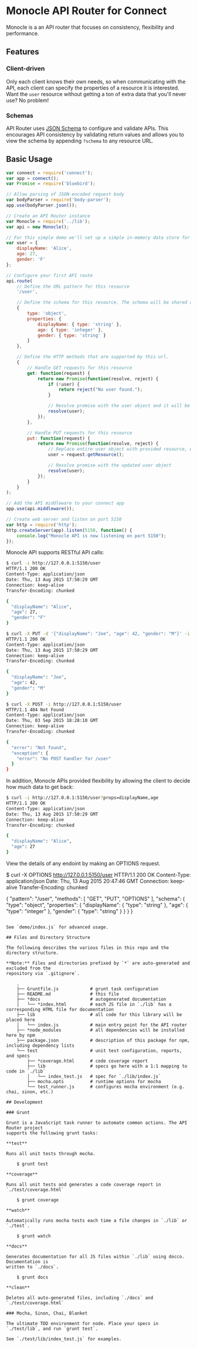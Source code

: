 Monocle API Router for Connect
==============================

Monocle is a an API router that focuses on consistency, flexibility and performance.

## Features

### Client-driven

Only each client knows their own needs, so when communicating with the API, each client can specify the properties of a resource it is interested. Want the `user` resource without getting a ton of extra data that you'll never use? No problem!

### Schemas

API Router uses [JSON Schema](http://json-schema.org/) to configure and validate APIs. This encourages API consistency by validating return values and allows you to view the schema by appending `?schema` to any resource URL.

## Basic Usage

```js
var connect = require('connect');
var app = connect();
var Promise = require('bluebird');

// Allow parsing of JSON-encoded request body
var bodyParser = require('body-parser');
app.use(bodyParser.json());

// Create an API Router instance
var Monocle = require('../lib');
var api = new Monocle();

// For this simple demo we'll set up a simple in-memory data store for the user resource.
var user = {
    displayName: 'Alice',
    age: 27,
    gender: 'F'
};

// Configure your first API route
api.route(
    // Define the URL pattern for this resource
    '/user',

    // Define the schema for this resource. The schema will be shared across the supported HTTP methods.
    {
        type: 'object',
        properties: {
            displayName: { type: 'string' },
            age: { type: 'integer' },
            gender: { type: 'string' }
        }
    },

    // Define the HTTP methods that are supported by this url.
    {
        // Handle GET requests for this resource
        get: function(request) {
            return new Promise(function(resolve, reject) {
                if (!user) {
                    return reject("No user found.");
                }

                // Resolve promise with the user object and it will be converted to JSON automatically
                resolve(user);
            });
        },

        // Handle PUT requests for this resource
        put: function(request) {
            return new Promise(function(resolve, reject) {
                // Replace entire user object with provided resource, which is automatically JSON-decoded
                user = request.getResource();

                // Resolve promise with the updated user object
                resolve(user);
            });
        }
    }
);

// Add the API middleware to your connect app
app.use(api.middleware());

// Create web server and listen on port 5150
var http = require('http');
http.createServer(app).listen(5150, function() {
    console.log("Monocle API is now listening on port 5150");
});
```

Monocle API supports RESTful API calls:

```bash
$ curl -i http://127.0.0.1:5150/user
HTTP/1.1 200 OK
Content-Type: application/json
Date: Thu, 13 Aug 2015 17:50:29 GMT
Connection: keep-alive
Transfer-Encoding: chunked

{
  "displayName": "Alice",
  "age": 27,
  "gender": "F"
}

$ curl -X PUT -d '{"displayName": "Joe", "age": 42, "gender": "M"}' -i http://127.0.0.1:5150/user
HTTP/1.1 200 OK
Content-Type: application/json
Date: Thu, 13 Aug 2015 17:50:29 GMT
Connection: keep-alive
Transfer-Encoding: chunked

{
  "displayName": "Joe",
  "age": 42,
  "gender": "M"
}

$ curl -X POST -i http://127.0.0.1:5150/user
HTTP/1.1 404 Not Found
Content-Type: application/json
Date: Thu, 03 Sep 2015 18:28:10 GMT
Connection: keep-alive
Transfer-Encoding: chunked

{
  "error": "Not found",
  "exception": {
    "error": "No POST handler for /user"
  }
}

```

In addition, Monocle APIs provided flexibility by allowing the client to decide how much data to get back:

```bash
$ curl -i http://127.0.0.1:5150/user?props=displayName,age
HTTP/1.1 200 OK
Content-Type: application/json
Date: Thu, 13 Aug 2015 17:50:29 GMT
Connection: keep-alive
Transfer-Encoding: chunked

{
  "displayName": "Alice",
  "age": 27
}
```

View the details of any endoint by making an OPTIONS request.

$ curl -X OPTIONS http://127.0.0.1:5150/user
HTTP/1.1 200 OK
Content-Type: application/json
Date: Thu, 13 Aug 2015 20:47:46 GMT
Connection: keep-alive
Transfer-Encoding: chunked

{
  "pattern": "/user",
  "methods": [
    "GET",
    "PUT",
    "OPTIONS"
  ],
  "schema": {
    "type": "object",
    "properties": {
      "displayName": {
        "type": "string"
      },
      "age": {
        "type": "integer"
      },
      "gender": {
        "type": "string"
      }
    }
  }
}

```

See `demo/index.js` for advanced usage.

## Files and Directory Structure

The following describes the various files in this repo and the directory structure.

**Note:** Files and directories prefixed by `*` are auto-generated and excluded from the
repository via `.gitignore`.

    .
    ├── Gruntfile.js            # grunt task configuration
    ├── README.md               # this file
    ├── *docs                   # autogenerated documentation
    │   └── *index.html         # each JS file in `./lib` has a corresponding HTML file for documentation
    ├── lib                     # all code for this library will be placed here
    │   └── index.js            # main entry point for the API router
    ├── *node_modules           # all dependencies will be installed here by npm
    ├── package.json            # description of this package for npm, including dependency lists
    └── test                    # unit test configuration, reports, and specs
        ├── *coverage.html      # code coverage report
        ├── lib                 # specs go here with a 1:1 mapping to code in `./lib`
        │   └── index_test.js   # spec for `./lib/index.js`
        ├── mocha.opts          # runtime options for mocha
        └── test_runner.js      # configures mocha environment (e.g. chai, sinon, etc.)

## Development

### Grunt

Grunt is a JavaScript task runner to automate common actions. The API Router project
supports the following grunt tasks:

**test**

Runs all unit tests through mocha.

    $ grunt test

**coverage**

Runs all unit tests and generates a code coverage report in `./test/coverage.html`

    $ grunt coverage

**watch**

Automatically runs mocha tests each time a file changes in `./lib` or `./test`.

    $ grunt watch

**docs**

Generates documentation for all JS files within `./lib` using docco. Documentation is
written to `./docs`.

    $ grunt docs

**clean**

Deletes all auto-generated files, including `./docs` and `./test/coverage.html`

### Mocha, Sinon, Chai, Blanket

The ultimate TDD environment for node. Place your specs in `./test/lib`, and run `grunt test`.

See `./test/lib/index_test.js` for examples.
